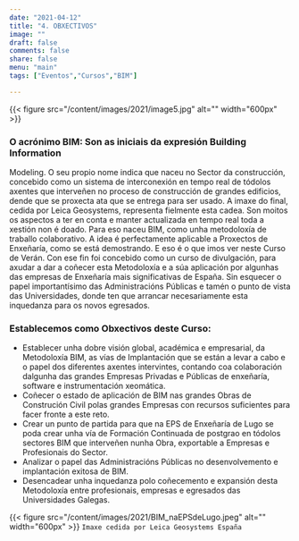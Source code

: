 ```yaml
---
date: "2021-04-12"
title: "4. OBXECTIVOS"
image: ""
draft: false
comments: false
share: false
menu: "main"
tags: ["Eventos","Cursos","BIM"]

---
```

{{< figure src="/content/images/2021/image5.jpg" alt="" width="600px" >}}

### O acrónimo BIM: Son as iniciais da expresión Building Information
Modeling.
O seu propio nome indica que naceu no Sector da construcción,
concebido como un sistema de interconexión en tempo real de
tódolos axentes que interveñen no proceso de construcción de
grandes edificios, dende que se proxecta ata que se entrega para ser
usado.
A imaxe do final, cedida por Leica Geosystems, representa fielmente
esta cadea.
Son moitos os aspectos a ter en conta e manter actualizada en tempo
real toda a xestión non é doado.
Para eso naceu BIM, como unha metodoloxía de traballo colaborativo.
A idea é perfectamente aplicable a Proxectos de Enxeñaría, como se
está demostrando.
E eso é o que imos ver neste Curso de Verán.
Con ese fin foi concebido como un curso de divulgación, para axudar a
dar a coñecer esta Metodoloxía e a súa aplicación por algunhas das
empresas de Enxeñaría mais significativas de España.
Sin esquecer o papel importantísimo das Administracións Públicas e
tamén o punto de vista das Universidades, donde ten que arrancar
necesariamente esta inquedanza para os novos egresados.

### Establecemos como Obxectivos deste Curso:

* Establecer unha dobre visión global, académica e empresarial, da
Metodoloxía BIM, as vías de Implantación que se están a levar a cabo
e o papel dos diferentes axentes intervintes, contando coa
colaboración dalgunha das grandes Empresas Privadas e Públicas de
enxeñaría, software e instrumentación xeomática.
* Coñecer o estado de aplicación de BIM nas grandes Obras de
Construción Civil polas grandes Empresas con recursos suficientes
para facer fronte a este reto.
* Crear un punto de partida para que na EPS de Enxeñaría de Lugo se
poda crear unha vía de Formación Continuada de postgrao en tódolos
sectores BIM que interveñen nunha Obra, exportable a Empresas e
Profesionais do Sector.
* Analizar o papel das Administracións Públicas no desenvolvemento e
implantación exitosa de BIM.
* Desencadear unha inquedanza polo coñecemento e expansión desta
Metodoloxía entre profesionais, empresas e egresados das
Universidades Galegas.

{{< figure src="/content/images/2021/BIM_naEPSdeLugo.jpeg" alt="" width="600px" >}}
`Imaxe cedida por Leica Geosystems España`
